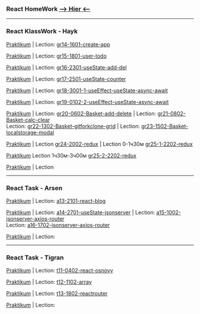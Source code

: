 ### React HomeWork [**--> Hier <--**](https://github.com/St-ton/REACT/tree/master/HomeWork/)<br/>

---

### React KlassWork - Hayk

[Praktikum](https://github.com/St-ton/REACT/tree/master/gr14-1601-create-app/) | Lection:
[gr14-1601-create-app](<https://vimeo.com/789705093/b87c37c186?embedded=true&source=vimeo_logo&owner=180459310>)<br/>

[Praktikum](https://github.com/St-ton/REACT/tree/master/gr15-1801-user-todo/app) | Lection:
[gr15-1801-user-todo](<https://vimeo.com/790408238/4502b637b5?embedded=true&source=vimeo_logo&owner=180459310>)<br/>

[Praktikum](https://github.com/St-ton/REACT/tree/master/gr16-2301-useState-add-del) | Lection:
[gr16-2301-useState-add-del](<https://vimeo.com/791847569/22dac60bea?embedded=true&source=vimeo_logo&owner=180459310>)<br/>

[Praktikum](https://github.com/St-ton/REACT/tree/master/gr17-2501-useState-counter) | Lection:
[gr17-2501-useState-counter](<https://vimeo.com/792585756/1b0f7c0cd1?embedded=true&source=vimeo_logo&owner=180459310>)<br/>

[Praktikum](https://github.com/St-ton/REACT/tree/master/gr18-3001-1-useEffect-useState-async-await) | Lection:
[gr18-3001-1-useEffect-useState-async-await](<https://vimeo.com/794103393/d28a749701?embedded=true&source=vimeo_logo&owner=180459310>)<br/>

[Praktikum](https://github.com/St-ton/REACT/tree/master/gr19-0102-2-useEffect-useState-async-await) | Lection:
[gr19-0102-2-useEffect-useState-async-await](<https://vimeo.com/794852024/db6bc1498d?embedded=true&source=vimeo_logo&owner=180459310>)<br/>

[Praktikum](https://github.com/St-ton/REACT/tree/master/gr20-23-06-1502-BASKET-localstorage-modal) | Lection:
[gr20-0602-Basket-add-delete](<https://vimeo.com/796258611/c816e23c98?embedded=true&source=vimeo_logo&owner=180459310>) | Lection:
[gr21-0802-Basket-calc-clear](<https://vimeo.com/796982081/cb4322c9ce?embedded=true&source=vimeo_logo&owner=180459310>)<br/> Lection:
[gr22-1302-Basket-gitforkclone-grid](<https://vimeo.com/798368105/dc297116f3?embedded=true&source=vimeo_logo&owner=180459310>) | Lection:
[gr23-1502-Basket-localstorage-modal](<https://vimeo.com/799101264/6b587fdbd4?embedded=true&source=vimeo_logo&owner=180459310>)<br/>

[Praktikum](https://github.com/St-ton/REACT/tree/master/gr24-2002-gr25-1-2202-redux) | Lection
[gr24-2002-redux](<https://vimeo.com/800513321/9db72a4c8a?embedded=true&source=vimeo_logo&owner=180459310>) | Lection 0-1ч30м [gr25-1-2202-redux](<https://vimeo.com/801215836/d08c0c4a6b?embedded=true&source=vimeo_logo&owner=180459310>)<br/>

[Praktikum](https://github.com/St-ton/REACT/tree/master/gr25-2-2202-redux)
Lection 1ч30м-3ч00м [gr25-2-2202-redux](<https://vimeo.com/801215836/d08c0c4a6b?embedded=true&source=vimeo_logo&owner=180459310>)<br/>

[Praktikum](https://github.com/St-ton/REACT/tree/master/) | Lection
[](<>)<br/>

---

### React Task - Arsen

[Praktikum](https://github.com/St-ton/REACT/tree/master/a13-2101-react-blog) | Lection:
[a13-2101-react-blog](<https://vimeo.com/791427199/6aa2cdabae?embedded=true&source=vimeo_logo&owner=180459310>)<br/>

[Praktikum](https://github.com/St-ton/REACT/tree/master/a14-17-2701-2402-useState-jsonserver-axios-router) | Lection:
[a14-2701-useState-jsonserver](<https://vimeo.com/793328890/7087f1e0ae?embedded=true&source=vimeo_logo&owner=180459310>) | Lection:
[a15-1002-jsonserver-axios-router](<https://vimeo.com/797687358/19196b6055?embedded=true&source=vimeo_logo&owner=180459310>)<br/> Lection:
[a16-1702-jsonserver-axios-router](<https://vimeo.com/799822642/1ce97bc70f?embedded=true&source=vimeo_logo&owner=180459310>)<br/>

[Praktikum](https://github.com/St-ton/REACT/tree/master/) | Lection:
[](<>)<br/>

---

### React Task - Tigran

[Praktikum](https://github.com/St-ton/REACT/tree/master/t11-0402-react-osnovy) | Lection:
[t11-0402-react-osnovy](<https://vimeo.com/795858521/6edb048517?embedded=true&source=vimeo_logo&owner=180459310>)<br/>

[Praktikum](https://github.com/St-ton/REACT/tree/master/t11-0402-react-osnovy) | Lection:
[t12-1102-array](<https://vimeo.com/797958385/7cb4281ed8?embedded=true&source=vimeo_logo&owner=180459310>)<br/>

[Praktikum](https://github.com/St-ton/REACT/tree/master/[t13-1802-reactrouter) | Lection:
[t13-1802-reactrouter](<https://vimeo.com/800113329/1edcf0e67b?embedded=true&source=vimeo_logo&owner=180459310>)<br/>

[Praktikum](https://github.com/St-ton/REACT/tree/master/) | Lection:
[](<>)<br/>
